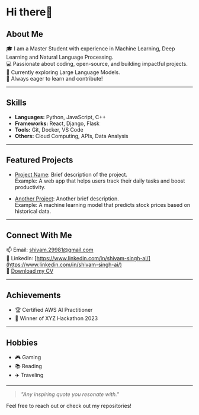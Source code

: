 # Hi there👋


## About Me
🎓 I am a Master Student with experience in Machine Learning, Deep Learning and Natural Language Processing.  
💻 Passionate about coding, open-source, and building impactful projects.  
🌱 Currently exploring Large Language Models.  
🚀 Always eager to learn and contribute!

---

## Skills
- **Languages:** Python, JavaScript, C++
- **Frameworks:** React, Django, Flask
- **Tools:** Git, Docker, VS Code
- **Others:** Cloud Computing, APIs, Data Analysis

---

## Featured Projects
- [Project Name](https://github.com/YourUsername/YourProject): Brief description of the project.  
  Example: A web app that helps users track their daily tasks and boost productivity.

- [Another Project](https://github.com/YourUsername/AnotherProject): Another brief description.  
  Example: A machine learning model that predicts stock prices based on historical data.

---

## Connect With Me
📫 Email: [shivam.29981@gmail.com](mailto:shivam.29981@gmail.com)  
💼 LinkedIn: [https://www.linkedin.com/in/shivam-singh-ai/](https://www.linkedin.com/in/shivam-singh-ai/)  
📄 [Download my CV](https://raw.githubusercontent.com/shivamsingh-ml/shivamsingh-ml.github.io/main/assets/CV__Shivam__Singh.pdf)

---

## Achievements
- 🏆 Certified AWS AI Practitioner
- 🏅 Winner of XYZ Hackathon 2023

---

## Hobbies
- 🎮 Gaming  
- 📚 Reading  
- ✈️ Traveling  

---

> _"Any inspiring quote you resonate with."_  

Feel free to reach out or check out my repositories!
